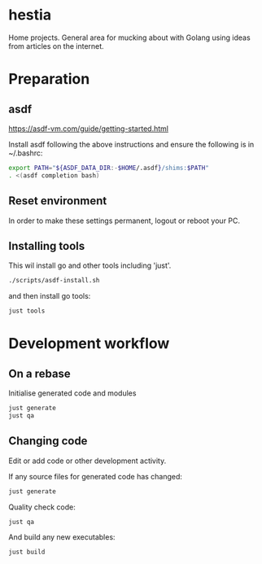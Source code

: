 # hestia

Home projects. General area for mucking about with Golang using ideas from
articles on the internet.

# Preparation

## asdf

https://asdf-vm.com/guide/getting-started.html

Install asdf following the above instructions
and ensure the following is in ~/.bashrc:

```bash
export PATH="${ASDF_DATA_DIR:-$HOME/.asdf}/shims:$PATH"
. <(asdf completion bash)
```

## Reset environment

In order to make these settings permanent, logout or reboot your PC.

## Installing tools

This wil install go and other tools including 'just'.

```bash
./scripts/asdf-install.sh
```

and then install go tools:

```bash
just tools
```

# Development workflow

## On a rebase

Initialise generated code and modules

```bash
just generate
just qa
```
## Changing code

Edit or add code or other development activity.

If any source files for generated code has changed:

```bash
just generate
```

Quality check code:

```bash
just qa
```

And build any new executables:

```bash
just build
```


